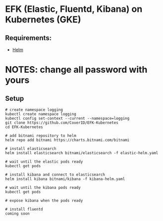# EFK (Elastic, Fluentd, Kibana) on Kubernetes (GKE)

## Requirements:
* [Helm](https://helm.sh/docs/intro/install/)

# NOTES: change all password with yours

## Setup
```console
# create namespace logging
kubectl create namespace logging
kubectl config set-context --current --namespace=logging
git clone https://github.com/CoverID/EFK-Kubernetes
cd EFK-Kubernetes

# add bitnami repository to helm
helm repo add bitnami https://charts.bitnami.com/bitnami

# install elasticsearch
helm install elasticsearch bitnami/elasticsearch -f elastic-helm.yaml

# wait until the elastic pods ready
kubectl get pods

# install kibana and connect to elasticsearch
helm install kibana bitnami/kibana -f kibana-helm.yaml

# wait until the kibana pods ready
kubectl get pods

# expose kibana when the pods ready

# install fluentd
coming soon
```